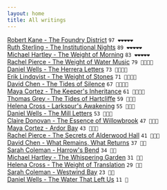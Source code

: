 ```yaml
---
layout: home
title: All writings
---
```

[Robert Kane - The Foundry District](/works/Robert-Kane-The-Foundry-District.html) `97 ❤️❤️❤️❤️❤️`  
[Ruth Sterling - The Institutional Nights](/works/Ruth-Sterling-The-Institutional-Nights.html) `89 ❤️❤️❤️❤️❤️`  
[Michael Hartley - The Weight of Morning](/works/Michael-Hartley-The-Weight-of-Morning.html) `83 ❤️❤️❤️❤️❤️`  
[Rachel Pierce - The Weight of Water Music](/works/Rachel-Pierce-The-Weight-of-Water-Music.html) `79 🩷🩷🩷🩷`  
[Daniel Wells - The Herrera Letters](/works/Daniel-Wells-The-Herrera-Letters.html) `73 🩷🩷🩷🩷`  
[Erik Lindqvist - The Weight of Stones](/works/Erik-Lindqvist-The-Weight-of-Stones.html) `71 🩷🩷🩷🩷`  
[David Chen - The Tides of Silence](/works/David-Chen-The-Tides-of-Silence.html) `67 🩷🩷🩷🩷`  
[Maya Cortez - The Keeper's Inheritance](/works/Maya-Cortez-The-Keeper's-Inheritance.html) `61 🩷🩷🩷🩷`  
[Thomas Grey - The Tides of Hartcliffe](/works/Thomas-Grey-The-Tides-of-Hartcliffe.html) `59 🧡🧡🧡`  
[Helena Cross - Larkspur's Awakening](/works/Helena-Cross-Larkspur's-Awakening.html) `55 🧡🧡🧡`  
[Daniel Wells - The Mill Letters](/works/Daniel-Wells-The-Mill-Letters.html) `53 🧡🧡🧡`  
[Claire Donovan - The Essence of Willowbrook](/works/Claire-Donovan-The-Essence-of-Willowbrook.html) `47 🧡🧡🧡`  
[Maya Cortez - Ardor Bay](/works/Maya-Cortez-Ardor-Bay.html) `43 🧡🧡🧡`  
[Rachel Pierce - The Secrets of Alderwood Hall](/works/Rachel-Pierce-The-Secrets-of-Alderwood-Hall.html) `41 🧡🧡🧡`  
[David Chen - What Remains, What Returns](/works/David-Chen-What-Remains,-What-Returns.html) `37 💛💛`  
[Sarah Coleman - Harrow's Bend](/works/Sarah-Coleman-Harrows-Bend.html) `34 💛💛`  
[Michael Hartley - The Whispering Garden](/works/Michael-Hartley-The-Whispering-Garden.html) `31 💛💛`  
[Helena Cross - The Weight of Translation](/works/Helena-Cross-The-Weight-of-Translation.html) `29 💛💛`  
[Sarah Coleman - Westwind Bay](/works/Sarah-Coleman-Westwind-Bay.html) `23 💛💛`  
[Daniel Wells - The Water That Left Us](/works/Daniel-Wells-The-Water-That-Left-Us.html) `11 🩶`  
